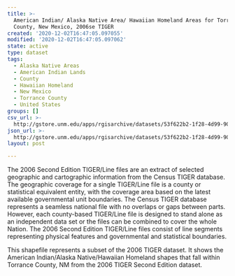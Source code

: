 ```yaml
---
title: >-
  American Indian/ Alaska Native Area/ Hawaiian Homeland Areas for Torrance
  County, New Mexico, 2006se TIGER
created: '2020-12-02T16:47:05.097055'
modified: '2020-12-02T16:47:05.097062'
state: active
type: dataset
tags:
  - Alaska Native Areas
  - American Indian Lands
  - County
  - Hawaiian Homeland
  - New Mexico
  - Torrance County
  - United States
groups: []
csv_url: >-
  http://gstore.unm.edu/apps/rgisarchive/datasets/53f622b2-1f28-4d99-90de-ad62cfc43bf9/tgr2006se_torr_aianhhcu.derived.csv
json_url: >-
  http://gstore.unm.edu/apps/rgisarchive/datasets/53f622b2-1f28-4d99-90de-ad62cfc43bf9/tgr2006se_torr_aianhhcu.derived.json
layout: post

---
```

The 2006 Second Edition  TIGER/Line files are an extract of selected geographic and cartographic information from the Census TIGER database.  The geographic coverage for a single TIGER/Line file is a county or statistical equivalent entity, with the coverage area based on the latest available governmental unit boundaries.  The Census TIGER database represents a seamless national file with no overlaps or gaps between parts.  However, each county-based TIGER/Line file is designed to stand alone as an independent data set or the files can be combined to cover the whole Nation.  The 2006 Second Edition  TIGER/Line files consist of line segments representing physical features and governmental and statistical boundaries.  

This shapefile represents a subset of the 2006 TIGER dataset. It shows the American Indian/Alaska Native/Hawaiian Homeland shapes that fall within Torrance County, NM from the 2006 TIGER Second Edition dataset.
